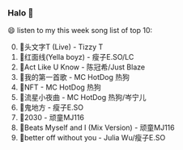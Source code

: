

### Halo 👋

😄 listen to my this week song list of top 10:

0. 🌈头文字T (Live) - Tizzy T
1. 🌈红面线(Yella boyz) - 瘦子E.SO/LC
2. 🌈Act Like U Know - 陈冠希/Just Blaze
3. 🌈我的第一首歌 - MC HotDog 热狗
4. 🌈NFT - MC HotDog 热狗
5. 🌈流星小夜曲 - MC HotDog 热狗/岑宁儿
6. 🌈鬼地方 - 瘦子E.SO
7. 🌈2030 - 顽童MJ116
8. 🌈Beats Myself and I (Mix Version) - 顽童MJ116
9. 🌈better off without you - Julia Wu/瘦子E.SO

